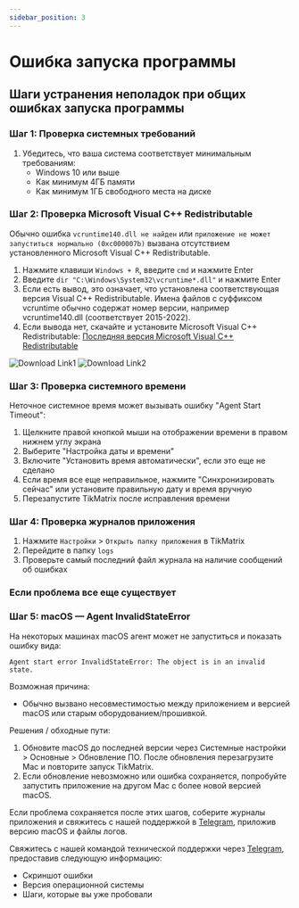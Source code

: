 ```yaml
---
sidebar_position: 3
---
```


# Ошибка запуска программы

## Шаги устранения неполадок при общих ошибках запуска программы

### Шаг 1: Проверка системных требований

1. Убедитесь, что ваша система соответствует минимальным требованиям:
   - Windows 10 или выше
   - Как минимум 4ГБ памяти
   - Как минимум 1ГБ свободного места на диске

### Шаг 2: Проверка Microsoft Visual C++ Redistributable

Обычно ошибка `vcruntime140.dll не найден` или `приложение не может запуститься нормально (0xc000007b)` вызвана отсутствием установленного Microsoft Visual C++ Redistributable.

1. Нажмите клавиши `Windows + R`, введите `cmd` и нажмите Enter
2. Введите `dir "C:\Windows\System32\vcruntime*.dll"` и нажмите Enter
3. Если есть вывод, это означает, что установлена соответствующая версия Visual C++ Redistributable. Имена файлов с суффиксом vcruntime обычно содержат номер версии, например vcruntime140.dll (соответствует 2015-2022).
4. Если вывода нет, скачайте и установите Microsoft Visual C++ Redistributable: [Последняя версия Microsoft Visual C++ Redistributable](https://learn.microsoft.com/en-us/cpp/windows/latest-supported-vc-redist?view=msvc-170)

![Download Link1](/img/doc/download_link_1.webp)
![Download Link2](/img/doc/download_link_2.webp)

### Шаг 3: Проверка системного времени

Неточное системное время может вызывать ошибку "Agent Start Timeout":

1. Щелкните правой кнопкой мыши на отображении времени в правом нижнем углу экрана
2. Выберите "Настройка даты и времени"
3. Включите "Установить время автоматически", если это еще не сделано
4. Если время все еще неправильное, нажмите "Синхронизировать сейчас" или установите правильную дату и время вручную
5. Перезапустите TikMatrix после исправления времени

### Шаг 4: Проверка журналов приложения

1. Нажмите `Настройки` > `Открыть папку приложения` в TikMatrix
2. Перейдите в папку `logs`
3. Проверьте самый последний файл журнала на наличие сообщений об ошибках

### Если проблема все еще существует

### Шаг 5: macOS — Agent InvalidStateError

На некоторых машинах macOS агент может не запуститься и показать ошибку вида:

```text
Agent start error InvalidStateError: The object is in an invalid state.
```

Возможная причина:

- Обычно вызвано несовместимостью между приложением и версией macOS или старым оборудованием/прошивкой.

Решения / обходные пути:

1. Обновите macOS до последней версии через Системные настройки > Основные > Обновление ПО. После обновления перезагрузите Mac и повторите запуск TikMatrix.
2. Если обновление невозможно или ошибка сохраняется, попробуйте запустить приложение на другом Mac с более новой версией macOS.

Если проблема сохраняется после этих шагов, соберите журналы приложения и свяжитесь с нашей поддержкой в [Telegram](https://t.me/tikmatrix_support), приложив версию macOS и файлы логов.

Свяжитесь с нашей командой технической поддержки через [Telegram](https://t.me/tikmatrix_support), предоставив следующую информацию:

- Скриншот ошибки
- Версия операционной системы
- Шаги, которые вы уже пробовали
